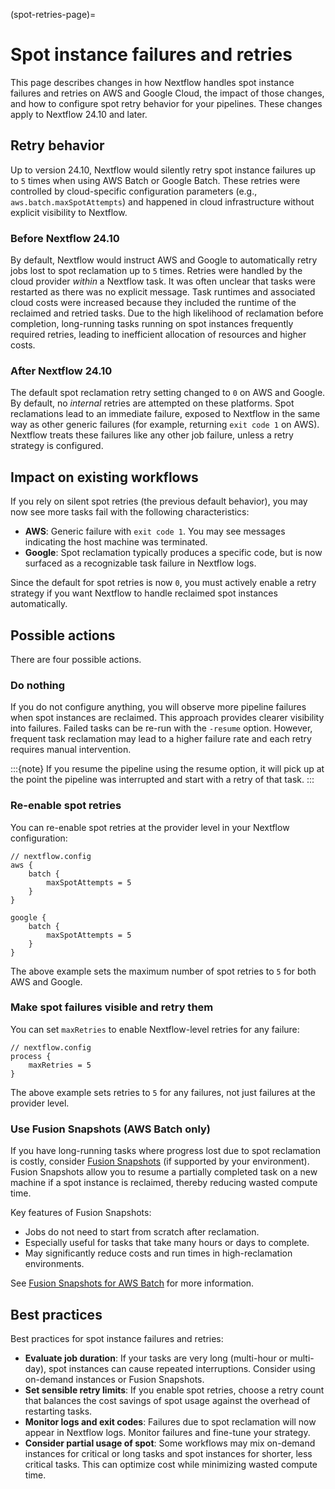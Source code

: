 (spot-retries-page)=

# Spot instance failures and retries

This page describes changes in how Nextflow handles spot instance failures and retries on AWS and Google Cloud, the impact of those changes, and how to configure spot retry behavior for your pipelines. These changes apply to Nextflow 24.10 and later.

## Retry behavior

Up to version 24.10, Nextflow would silently retry spot instance failures up to `5` times when using AWS Batch or Google Batch. These retries were controlled by cloud-specific configuration parameters (e.g., `aws.batch.maxSpotAttempts`) and happened in cloud infrastructure without explicit visibility to Nextflow.

<h3>Before Nextflow 24.10</h3>

By default, Nextflow would instruct AWS and Google to automatically retry jobs lost to spot reclamation up to `5` times. Retries were handled by the cloud provider _within_ a Nextflow task. It was often unclear that tasks were restarted as there was no explicit message. Task runtimes and associated cloud costs were increased because they included the runtime of the reclaimed and retried tasks. Due to the high likelihood of reclamation before completion, long-running tasks running on spot instances frequently required retries, leading to inefficient allocation of resources and higher costs.

<h3>After Nextflow 24.10</h3>

The default spot reclamation retry setting changed to `0` on AWS and Google. By default, no _internal_ retries are attempted on these platforms. Spot reclamations lead to an immediate failure, exposed to Nextflow in the same way as other generic failures (for example, returning `exit code 1` on AWS). Nextflow treats these failures like any other job failure, unless a retry strategy is configured.

## Impact on existing workflows

If you rely on silent spot retries (the previous default behavior), you may now see more tasks fail with the following characteristics:

- **AWS**: Generic failure with `exit code 1`. You may see messages indicating the host machine was terminated.
- **Google**: Spot reclamation typically produces a specific code, but is now surfaced as a recognizable task failure in Nextflow logs.

Since the default for spot retries is now `0`, you must actively enable a retry strategy if you want Nextflow to handle reclaimed spot instances automatically.

## Possible actions

There are four possible actions.

### Do nothing

If you do not configure anything, you will observe more pipeline failures when spot instances are reclaimed. This approach provides clearer visibility into failures. Failed tasks can be re-run with the `-resume` option. However, frequent task reclamation may lead to a higher failure rate and each retry requires manual intervention.

:::{note}
If you resume the pipeline using the resume option, it will pick up at the point the pipeline was interrupted and start with a retry of that task.
:::

### Re-enable spot retries

You can re-enable spot retries at the provider level in your Nextflow configuration:

```
// nextflow.config
aws {
    batch {
        maxSpotAttempts = 5
    }
}

google {
    batch {
        maxSpotAttempts = 5
    }
}
```

The above example sets the maximum number of spot retries to `5` for both AWS and Google.

### Make spot failures visible and retry them

You can set `maxRetries` to enable Nextflow-level retries for any failure:

```
// nextflow.config
process {
    maxRetries = 5
}
```

The above example sets retries to `5` for any failures, not just failures at the provider level.

### Use Fusion Snapshots (AWS Batch only)

If you have long-running tasks where progress lost due to spot reclamation is costly, consider [Fusion Snapshots](https://docs.seqera.io/fusion/guide/snapshots) (if supported by your environment). Fusion Snapshots allow you to resume a partially completed task on a new machine if a spot instance is reclaimed, thereby reducing wasted compute time.

Key features of Fusion Snapshots:

- Jobs do not need to start from scratch after reclamation.
- Especially useful for tasks that take many hours or days to complete.
- May significantly reduce costs and run times in high-reclamation environments.

See [Fusion Snapshots for AWS Batch](https://docs.seqera.io/fusion/guide/snapshots) for more information.

## Best practices

Best practices for spot instance failures and retries:

- **Evaluate job duration**: If your tasks are very long (multi-hour or multi-day), spot instances can cause repeated interruptions. Consider using on-demand instances or Fusion Snapshots.
- **Set sensible retry limits**: If you enable spot retries, choose a retry count that balances the cost savings of spot usage against the overhead of restarting tasks.
- **Monitor logs and exit codes**: Failures due to spot reclamation will now appear in Nextflow logs. Monitor failures and fine-tune your strategy.
- **Consider partial usage of spot**: Some workflows may mix on-demand instances for critical or long tasks and spot instances for shorter, less critical tasks. This can optimize cost while minimizing wasted compute time.
